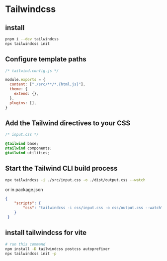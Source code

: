 # Tailwindcss

## install
```bash
pnpm i --dev tailwindcss
npx tailwindcss init
```

## Configure template paths
```js
/* tailwind.config.js */

module.exports = {
  content: ["./src/**/*.{html,js}"],
  theme: {
    extend: {},
  },
  plugins: [],
}
```

## Add the Tailwind directives to your CSS
```css
/* input.css */

@tailwind base;
@tailwind components;
@tailwind utilities;
```

## Start the Tailwind CLI build process
```bash
npx tailwindcss -i ./src/input.css -o ./dist/output.css --watch
```

or in package.json
```json
{
	"scripts": {
    	"css": "tailwindcss -i css/input.css -o css/output.css --watch"
  	}
 }	
```

## install tailwindcss for vite
```bash
# run this command
npm install -D tailwindcss postcss autoprefixer
npx tailwindcss init -p

```